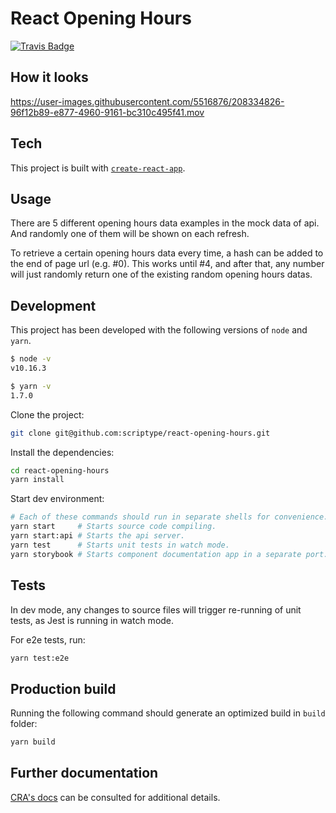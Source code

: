 # React Opening Hours

[![Travis Badge](https://api.travis-ci.org/scriptype/react-opening-hours.svg)](https://travis-ci.org/scriptype/react-opening-hours)

## How it looks

https://user-images.githubusercontent.com/5516876/208334826-96f12b89-e877-4960-9161-bc310c495f41.mov

## Tech

This project is built with [`create-react-app`](https://create-react-app.dev).

## Usage

There are 5 different opening hours data examples in the mock data of api. And
randomly one of them will be shown on each refresh.

To retrieve a certain opening hours data every time, a hash can be added to the
end of page url (e.g. #0). This works until #4, and after that, any number will
just randomly return one of the existing random opening hours datas.

## Development

This project has been developed with the following versions of `node` and `yarn`.

```sh
$ node -v
v10.16.3

$ yarn -v
1.7.0
```

Clone the project:

```sh
git clone git@github.com:scriptype/react-opening-hours.git
```

Install the dependencies:

```sh
cd react-opening-hours
yarn install
```

Start dev environment:

```sh
# Each of these commands should run in separate shells for convenience.
yarn start     # Starts source code compiling.
yarn start:api # Starts the api server.
yarn test      # Starts unit tests in watch mode.
yarn storybook # Starts component documentation app in a separate port.
```

## Tests

In dev mode, any changes to source files will trigger re-running of unit tests,
as Jest is running in watch mode.

For e2e tests, run:

```sh
yarn test:e2e
```

## Production build

Running the following command should generate an optimized build in `build` folder:

```sh
yarn build
```

## Further documentation

[CRA's docs](https://create-react-app.dev/docs/documentation-intro)
can be consulted for additional details.
